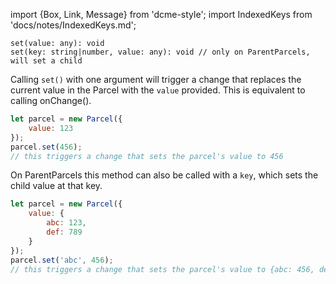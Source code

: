 import {Box, Link, Message} from 'dcme-style';
import IndexedKeys from 'docs/notes/IndexedKeys.md';

```flow
set(value: any): void
set(key: string|number, value: any): void // only on ParentParcels, will set a child
```

Calling `set()` with one argument will trigger a change that replaces the current value in the Parcel with the `value` provided. This is equivalent to calling <Link href="#onChange">onChange()</Link>.

```js
let parcel = new Parcel({
    value: 123
});
parcel.set(456);
// this triggers a change that sets the parcel's value to 456
```

On ParentParcels this method can also be called with a `key`, which sets the child value at that key.

```js
let parcel = new Parcel({
    value: {
        abc: 123,
        def: 789
    }
});
parcel.set('abc', 456);
// this triggers a change that sets the parcel's value to {abc: 456, def: 789}
```

<IndexedKeys />
